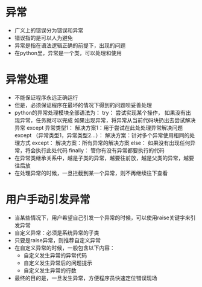 # 异常
- 广义上的错误分为错误和异常
- 错误指的是可以人为避免
- 异常是指在语法逻辑正确的前提下，出现的问题
- 在python里，异常是一个类，可以处理和使用

# 异常处理
- 不能保证程序永远正确运行
- 但是，必须保证程序在最坏的情况下得到的问题呗妥善处理
- python的异常处理模块全部语法为：
        try：
            尝试实现某个操作，
            如果没有出现异常，任务就可以完成
            如果出现异常，将异常从当前代码块扔出去尝试解决异常
        except 异常类型1：
            解决方案1：用于尝试在此处处理异常解决问题
        except （异常类型1，异常类型2...）：
            解决方案：针对多个异常使用相同的处理方式
        except：
            解决方案：所有异常的解决方案
        else：
            如果没有出现任何异常，将会执行此处代码
        finally：
            管你有没有异常都要执行的代码
- 在异常类继承关系中，越是子类的异常，越要往前放，越是父类的异常，越要往后放
- 在处理异常的时候，一旦拦截到某一个异常，则不再继续往下查看

# 用户手动引发异常
- 当某些情况下，用户希望自己引发一个异常的时候，可以使用raise关键字来引发异常
- 自定义异常：必须是系统异常的子类
- 只要是raise异常，则推荐自定义异常
- 在自定义异常的时候，一般包含以下内容：
    - 自定义发生异常的异常代码
    - 自定义发生异常后的问题提示
    - 自定义发生异常的行数
- 最终的目的是，一旦发生异常，方便程序员快速定位错误现场